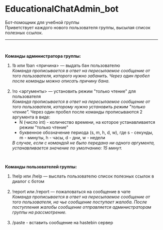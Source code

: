 # EducationalChatAdmin_bot

Бот-помощник для учебной группы<br>
Приветствует каждого нового пользователя группы, высылая список полезных ссылок.
<hr><br>


<b>Команды администратора группы:</b><br>
<ol>
    <li>
    !b или !ban &lt;причина&gt; — выдать бан пользователю<br>
    <i>Команда прописывается в ответ на пересылаемое сообщение от того пользователя, которого нужно забанить. 
    Через один пробел после команды можно описать причину бана.</i>
    </li>
    <br>
    <li>
    !ro &lt;аргументы&gt; — установить режим "только чтение" для пользователя<br>
    <i>Команда прописывается в ответ на пересылаемое сообщение от того пользователя, которому нужно установить режим "только чтение".</i>
    Через один пробел после команды прописываются 2 аргумента в виде:
        <ul type="disc">
        <li>
        N (число int) - количество времени, на которое устанавливается режим "только чтение"
        </li>
        <li>
        буквенное обозначение периода (s, m, h, d, w), где s - секунды, m - минуты, h - часы, d - дни, w - недели
        </li>
        </ul>
    <i>В случае, если с командой не было передано ни одного аргумента, устанавливается значение по умолчанию: 15 минут.</i>
    </li>
</ol>
<br>

<b>Команды пользователей группы:</b>
<ol>
    <li>
    !help или /help — выслать пользователю список полезных ссылок в диалог с ботом
    </li>
    <br>
    <li>
    !report или /report — пожаловаться на сообщение в чате<br>
    <i>Команда прописывается в ответ на пересылаемое сообщение от того пользователя, на чье сообщение поступает жалоба.
    После поступления жалобы сообщение отправляется администраторам группы на рассмотрение.</i>
    </li>
    <br>
    <li>
    /paste - вставить сообщение на hastebin сервер
    </li>
</ol>